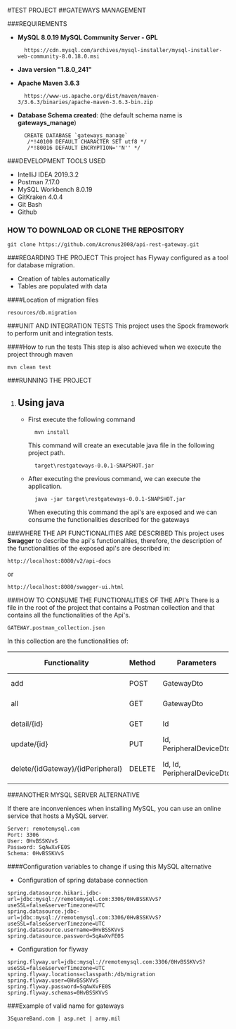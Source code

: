 #TEST PROJECT
##GATEWAYS MANAGEMENT

###REQUIREMENTS

- **MySQL 8.0.19 MySQL Community Server - GPL**
    
        https://cdn.mysql.com/archives/mysql-installer/mysql-installer-web-community-8.0.18.0.msi
    
- **Java version "1.8.0_241"**
- **Apache Maven 3.6.3**

        https://www-us.apache.org/dist/maven/maven-3/3.6.3/binaries/apache-maven-3.6.3-bin.zip

- **Database Schema created**: (the default schema name is **gateways_manage**)
        
        CREATE DATABASE `gateways_manage`
         /*!40100 DEFAULT CHARACTER SET utf8 */ 
         /*!80016 DEFAULT ENCRYPTION=''N'' */

###DEVELOPMENT TOOLS USED

- IntelliJ IDEA 2019.3.2
- Postman 7.17.0
- MySQL Workbench 8.0.19
- GitKraken 4.0.4
- Git Bash
- Github

### HOW TO DOWNLOAD OR CLONE THE REPOSITORY

    git clone https://github.com/Acronus2008/api-rest-gateway.git

###REGARDING THE PROJECT
 This project has Flyway configured as a tool for database migration.
 - Creation of tables automatically
 - Tables are populated with data
 
 ####Location of migration files
 
    resources/db.migration
 
 ###UNIT AND INTEGRATION TESTS
 This project uses the Spock framework to perform unit and integration tests.
 
 ####How to run the tests
 This step is also achieved when we execute the project through maven
    
    mvn clean test
    
###RUNNING THE PROJECT
1. Using java
    -
    - First execute the following command
    
            mvn install 
            
      This command will create an executable java file in the following project path.
      
            target\restgateways-0.0.1-SNAPSHOT.jar
            
    - After executing the previous command, we can execute the application.
    
            java -jar target\restgateways-0.0.1-SNAPSHOT.jar
            
      When executing this command the api's are exposed and we can consume the functionalities described for the gateways
      
###WHERE THE API FUNCTIONALITIES ARE DESCRIBED
  This project uses **Swagger** to describe the api's functionalities, therefore, the description of the functionalities of the exposed api's are described in:
  
    http://localhost:8080/v2/api-docs
    
   or
   
    http://localhost:8080/swagger-ui.html
    
###HOW TO CONSUME THE FUNCTIONALITIES OF THE API's
There is a file in the root of the project that contains a Postman collection and that contains all the functionalities of the Api's.

    GATEWAY.postman_collection.json

In this collection are the functionalities of:

Functionality | Method | Parameters | Parameter type | Descripcion
--- | --- | --- | --- | --- |
add|POST|GatewayDto|Body| Add a gateway
all|GET|GatewayDto|Body| Get all gateway
detail/{id}|GET|Id|PathVariable|Get detail of gateway
update/{id}|PUT|Id, PeripheralDeviceDto|PathVariable, Body|Add device to gateway
delete/{idGateway}/{idPeripheral}|DELETE|Id, Id, PeripheralDeviceDto|PathVariable, Body|Delete device to gateway

###ANOTHER MYSQL SERVER ALTERNATIVE

If there are inconveniences when installing MySQL, you can use an online service that hosts a MySQL server.

    Server: remotemysql.com
    Port: 3306
    User: 0HvBSSKVvS
    Password: SqAwXvFE0S
    Schema: 0HvBSSKVvS
    
####Configuration variables to change if using this MySQL alternative

   - Configuration of spring database connection 
        
    spring.datasource.hikari.jdbc-url=jdbc:mysql://remotemysql.com:3306/0HvBSSKVvS?useSSL=false&serverTimezone=UTC
    spring.datasource.jdbc-url=jdbc:mysql://remotemysql.com:3306/0HvBSSKVvS?useSSL=false&serverTimezone=UTC
    spring.datasource.username=0HvBSSKVvS
    spring.datasource.password=SqAwXvFE0S

   - Configuration for flyway
    
    spring.flyway.url=jdbc:mysql://remotemysql.com:3306/0HvBSSKVvS?useSSL=false&serverTimezone=UTC
    spring.flyway.locations=classpath:/db/migration
    spring.flyway.user=0HvBSSKVvS
    spring.flyway.password=SqAwXvFE0S
    spring.flyway.schemas=0HvBSSKVvS
    
    
###Example of valid name for gateways

    3SquareBand.com | asp.net | army.mil